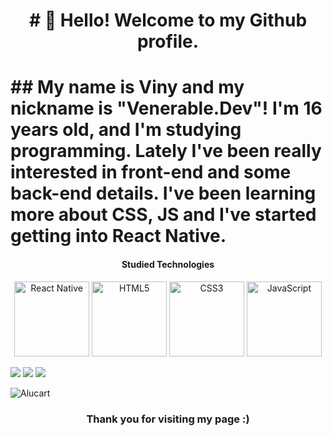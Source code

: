 <h1 align="center"># 👋 Hello! Welcome to my Github profile.<h1>
## My name is Viny and my nickname is "Venerable.Dev"!
I'm 16 years old, and I'm studying programming. Lately I've been really interested in front-end and some back-end details. I've been learning more about CSS, JS and I've started getting into React Native.


<h4 align="center">Studied Technologies </h4>

<p align="center">
  <img src="https://upload.wikimedia.org/wikipedia/commons/thumb/a/a7/React-icon.svg/539px-React-icon.svg.png" width="120" alt="React Native">
  <img src="https://img.icons8.com/color/2x/html-5.png" width="120" alt="HTML5">
  <img src="https://img.icons8.com/color/2x/css3.png" width="120" alt="CSS3">
  <img src="https://static.vecteezy.com/system/resources/previews/027/127/560/non_2x/javascript-logo-javascript-icon-transparent-free-png.png" width="120" alt="JavaScript">
  </a>
</p>

<div> 
  <a href="https://www.instagram.com/viny_aepi/" target="_blank"><img src="https://img.shields.io/badge/-Instagram-%23E4405F?style=for-the-badge&logo=instagram&logoColor=white" target="_blank"></a>
  <a href = "mailto:silvavinicios731@gmail.com"><img loading="lazy" src="https://img.shields.io/badge/Gmail-D14836?style=for-the-badge&logo=gmail&logoColor=white" target="_blank"></a>
  <a href="https://www.linkedin.com/in/vini-soares-575725323/" target="_blank"><img src="https://img.shields.io/badge/-LinkedIn-%230077B5?style=for-the-badge&logo=linkedin&logoColor=white" target="_blank"></a> 
</div>

![Alucart](https://imgs.search.brave.com/O5Nm6XQqryLRDDRjcQJZLP9TW9hbHQ1QXEIgo7p0oRU/rs:fit:860:0:0:0/g:ce/aHR0cHM6Ly9naWZk/Yi5jb20vaW1hZ2Vz/L2hpZ2gvYWx1Y2Fy/ZC00OTgteC0yMjc4/Z2lmLTVkOHBuNXp4/czN0NWprcnkuZ2lm.gif)


<h3 align="center">  Thank you for visiting my page :) </h3>
